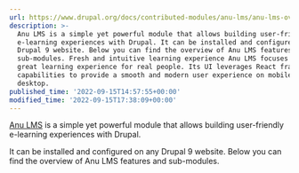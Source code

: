 ```yaml
---
url: https://www.drupal.org/docs/contributed-modules/anu-lms/anu-lms-overview
description: >-
  Anu LMS is a simple yet powerful module that allows building user-friendly
  e-learning experiences with Drupal. It can be installed and configured on any
  Drupal 9 website. Below you can find the overview of Anu LMS features and
  sub-modules. Fresh and intuitive learning experience Anu LMS focuses on a
  great learning experience for real people. Its UI leverages React framework
  capabilities to provide a smooth and modern user experience on mobile and
  desktop.
published_time: '2022-09-15T14:57:55+00:00'
modified_time: '2022-09-15T17:38:09+00:00'
---
```

[Anu LMS](https://www.drupal.org/project/anu%5Flms) is a simple yet powerful module that allows building user-friendly e-learning experiences with Drupal.

It can be installed and configured on any Drupal 9 website. Below you can find the overview of Anu LMS features and sub-modules.